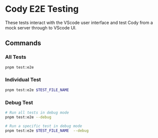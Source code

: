 # Cody E2E Testing

These tests interact with the VScode user interface and test Cody from a mock server through to VScode UI.

## Commands

### All Tests

```sh
pnpm test:e2e
```

### Individual Test

```sh
pnpm test:e2e $TEST_FILE_NAME
```

### Debug Test

```sh
# Run all tests in debug mode
pnpm test:e2e --debug

# Run a specific test in debug mode
pnpm test:e2e $TEST_FILE_NAME  --debug
```
